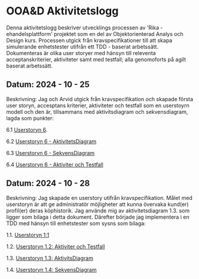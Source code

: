 # OOA&D Aktivitetslogg

Denna aktivitetslogg beskriver utvecklings processen av 'Rika - ehandelsplattform' projektet som en del av Objektorienterad Analys och Design kurs. Processen utgick från kravspecifikationer till att skapa simulerande enhetstester utifrån ett TDD - baserat arbetssätt. Dokumenteras är olika user storyer med hänsyn till releventa acceptanskriterier, aktiviteter samt med testfall; alla genomoforts på agilt baserat arbetssätt. 

## Datum: 2024 - 10 - 25
Beskrivning: Jag och Arvid utgick från kravspecifikation och skapade första user storyn, accesptans kriterier, aktiviteter och testfall som en userstoyrn modell och den är, tillsammans med aktivitsdiagram och sekvensdiagram, lagda som punkter: 

6.1 [Userstoryn 6](https://github.com/kafadotnet/ooa-d-aktivitetslogg/blob/main/6.1.%20UserStory%20%236.%20Arvid%26Fabrice.png).

6.2 [Userstoryn 6 - AktivitetsDiagram](https://github.com/kafadotnet/ooa-d-aktivitetslogg/blob/main/6.3.%20UserStory%20%236%20-%20AktivitetsDiagram.PNG)

6.3 [Userstoryn 6 - SekvensDiagram](https://github.com/kafadotnet/ooa-d-aktivitetslogg/blob/main/6.3.%20UserStory%20%236%20-%20SekvensDiagram.PNG)

6.4 [Userstoryn 6 - Aktiviter och Testfall](https://github.com/kafadotnet/ooa-d-aktivitetslogg/blob/main/6.2.%20UserStory%20%236%20-%20Aktiviteter%26Testfall.png)

## Datum: 2024 - 10 - 28
Beskrivning: Jag skapade en userstory utifrån kravspecifikation. Målet med userstoryn är att ge administratör möjligheter att kunna övervaka kund(er) profil(er) deras köphistorik. Jag använde mig av aktivitetsdiagram 1.3. som ligger som bilaga i detta dokument. Därefter började jag implementera i en TDD med hänsyn till enhetstester som sysns som bilaga:

1.1. [Userstoryn 1:1](https://github.com/kafadotnet/ooa-d-aktivitetslogg/blob/main/1.1.%20UserStory%20%231.png)

1.2. [Userstoryn 1.2: Aktiviter och Testfall](https://github.com/kafadotnet/ooa-d-aktivitetslogg/blob/main/1.2.%20UserStory%20%231%20-%20Aktiviteter.png)

1.3. [Userstoryn 1.3: AktivitsDiagram](https://github.com/kafadotnet/ooa-d-aktivitetslogg/blob/main/1.3.%20UserStory%20%231%20-%20AktivitetsDiagram.png)

1.4. [Userstoryn 1.4: SekvensDiagram](https://github.com/kafadotnet/ooa-d-aktivitetslogg/blob/main/1.3.%20UserStory%20%231%20-%20SekvensDiagram.png)

